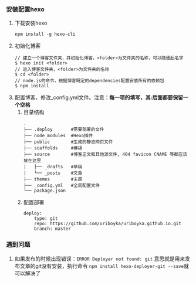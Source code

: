 ### 安装配置hexo
1. 下载安装hexo
    ```
    npm install -g hexo-cli
    ```
2. 初始化博客
    ```
    // 建立一个博客文件夹，并初始化博客，<folder>为文件夹的名称，可以随便起名字
    $ hexo init <folder>
    // 进入博客文件夹，<folder>为文件夹的名称
    $ cd <folder>
    // node.js的命令，根据博客既定的dependencies配置安装所有的依赖包
    $ npm install
    ```
3. 配置博客，修改_config.yml文件。注意：**每一项的填写，其:后面都要保留一个空格**
    1. 目录结构
        ```
        .
        ├── .deploy       #需要部署的文件
        ├── node_modules  #Hexo插件
        ├── public        #生成的静态网页文件
        ├── scaffolds     #模板
        ├── source        #博客正文和其他源文件, 404 favicon CNAME 等都应该放在这里
        |   ├── _drafts   #草稿
        |   └── _posts    #文章
        ├── themes        #主题
        ├── _config.yml   #全局配置文件
        └── package.json
        ```
    1. 配置部署
        ```
        deploy:
            type: git
            repo: https://github.com/uriboyka/uriboyka.github.io.git
            branch: master
        ```


### 遇到问题
1. 如果发布的时候出现错误：`ERROR Deployer not found: git` 意思就是用来发布文章的git没有安装，执行命令 `npm install hexo-deployer-git --save`就可以解决了
